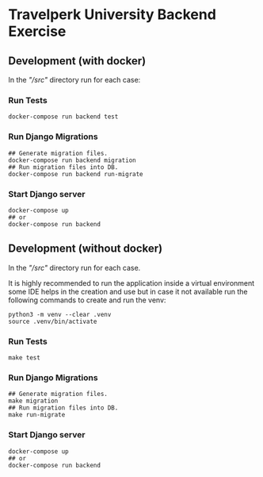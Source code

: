 # Travelperk University Backend Exercise

## Development (with docker)

In the _"/src"_ directory run for each case:

### Run Tests

```shell
docker-compose run backend test 
```

### Run Django Migrations

```shell
## Generate migration files.
docker-compose run backend migration
## Run migration files into DB.
docker-compose run backend run-migrate 
```

### Start Django server

```shell
docker-compose up
## or
docker-compose run backend 
```

## Development (without docker)

In the _"/src"_ directory run for each case.

It is highly recommended to run the application inside a 
virtual environment some IDE helps in the creation and use
but in case it not available run the following commands to
create and run the venv:

```shell
python3 -m venv --clear .venv
source .venv/bin/activate
```

### Run Tests

```shell
make test 
```

### Run Django Migrations

```shell
## Generate migration files.
make migration
## Run migration files into DB.
make run-migrate 
```

### Start Django server

```shell
docker-compose up
## or
docker-compose run backend 
```